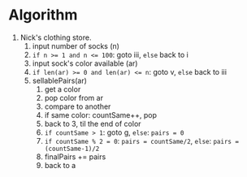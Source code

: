 # Algorithm

1. Nick's clothing store.
   1. input number of socks (n)
   2. `if n >= 1 and n <= 100`: goto iii, `else` back to i
   3. input sock's color available (ar)
   4. `if len(ar) >= 0 and len(ar) <= n`: goto v, `else` back to iii
   5. sellablePairs(ar)
      1. get a color
      2. pop color from ar
      3. compare to another
      4. if same color: countSame++, pop
      5. back to 3, til the end of color
      6. `if countSame > 1`: goto g, `else`:  `pairs = 0`
      7. `if countSame % 2 = 0`: `pairs = countSame/2`, `else`: `pairs = (countSame-1)/2`
      8. finalPairs += pairs
      9. back to a